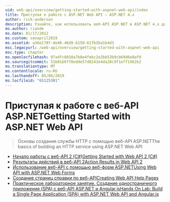 ```yaml
---
uid: web-api/overview/getting-started-with-aspnet-web-api/index
title: Приступая к работе с ASP.NET Web API — ASP.NET 4.x
author: rick-anderson
description: Узнайте, как использовать веб-API ASP.NET в ASP.NET 4.x для быстрого создания служб HTTP, которые охватывают широкий круг клиентов.
ms.author: riande
ms.date: 01/17/2012
ms.custom: seoapril2019
ms.assetid: a36e178f-de46-46d9-b150-61fb3ba1b4d3
msc.legacyurl: /web-api/overview/getting-started-with-aspnet-web-api
msc.type: chapter
ms.openlocfilehash: 97a4fc6010a7b0e4febc2e2bb53b9cb69d6e8af0
ms.sourcegitcommit: 51b01b6ff8edde57d8243e4da28c9f1e7f1962b2
ms.translationtype: MT
ms.contentlocale: ru-RU
ms.lasthandoff: 05/06/2019
ms.locfileid: "65125301"
---
```

# <a name="getting-started-with-aspnet-web-api"></a><span data-ttu-id="7c067-103">Приступая к работе с веб-API ASP.NET</span><span class="sxs-lookup"><span data-stu-id="7c067-103">Getting Started with ASP.NET Web API</span></span>

> <span data-ttu-id="7c067-104">Основы создания службы HTTP с помощью веб-API ASP.NET</span><span class="sxs-lookup"><span data-stu-id="7c067-104">The basics of building an HTTP service using ASP.NET Web API</span></span>

- [<span data-ttu-id="7c067-105">Начало работы с веб-API 2 (C#)</span><span class="sxs-lookup"><span data-stu-id="7c067-105">Getting Started with Web API 2 (C#)</span></span>](tutorial-your-first-web-api.md)
- [<span data-ttu-id="7c067-106">Результаты действий в веб-API 2</span><span class="sxs-lookup"><span data-stu-id="7c067-106">Action Results in Web API 2</span></span>](action-results.md)
- [<span data-ttu-id="7c067-107">Использование веб-API с помощью веб-форм ASP.NET</span><span class="sxs-lookup"><span data-stu-id="7c067-107">Using Web API with ASP.NET Web Forms</span></span>](using-web-api-with-aspnet-web-forms.md)
- [<span data-ttu-id="7c067-108">Создание страниц справки по веб-API</span><span class="sxs-lookup"><span data-stu-id="7c067-108">Creating Web API Help Pages</span></span>](creating-api-help-pages.md)
- [<span data-ttu-id="7c067-109">Практическое лабораторное занятие. Создание одностраничного приложения (SPA) с веб-API ASP.NET и Angular.js</span><span class="sxs-lookup"><span data-stu-id="7c067-109">Hands On Lab: Build a Single Page Application (SPA) with ASP.NET Web API and Angular.js</span></span>](build-a-single-page-application-spa-with-aspnet-web-api-and-angularjs.md)
